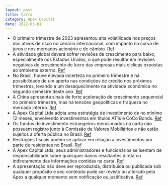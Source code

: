 ```yaml
---
layout: post
title: Carta
category: Apex Capital
date: 2022-03-01
---
```


- O primeiro trimestre de 2023 apresentou alta volatilidade nos preços dos ativos de risco no cenário internacional, com impacto na curva de juros e nos mercados acionário e de câmbio.
<a href="#" onclick="search_on_pdf('CARTA TRIMESTRAL | 1T2023   www.apexcapital.com.br  PALAVRA DO GESTOR – PORTFÓLIO  MAIS RACION')">Ref</a>
- A atividade global deverá sofrer revisões de crescimento para baixo, especialmente nos Estados Unidos, o que pode resultar em revisões negativas de crescimento de lucro das empresas mais cíclicas expostas ao ambiente externo.
<a href="#" onclick="search_on_pdf('prêmio de risco de ações que se encontra elevado (bolsa está barata), e a queda do custo de capital ')">Ref</a>
- No Brasil, houve elevada incerteza no primeiro trimestre e há possibilidade de um aperto nas condições de crédito nos próximos trimestres, levando a um desaquecimento na atividade econômica no segundo semestre deste ano.
<a href="#" onclick="search_on_pdf('produzir um aperto nas condições de crédito nos próximos trimestres. Isso deve contribuir, por sua v')">Ref</a>
- A China apresenta sinais de forte aceleração de crescimento sequencial no primeiro trimestre, mas há tensões geopolíticas e fraqueza no mercado interno.
<a href="#" onclick="search_on_pdf('longo período de disrupções causadas pelo vírus. Assim, considerando uma perspectiva de forte aceler')">Ref</a>
- A Apex Capital Ltda adota uma estratégia de investimento de no mínimo 12 meses, envolvendo investimentos em títulos AT1s e CoCo Bonds.
<a href="#" onclick="search_on_pdf('Apex Capital Ltda .  .  .')">Ref</a>
- Os fundos de investimento estrangeiros mencionados na carta não possuem registro junto à Comissão de Valores Mobiliários e não estão sujeitos a oferta pública no Brasil.
<a href="#" onclick="search_on_pdf('FUNDOS DE INVESTIMENTO SEJA EFETUADA CONSIDERANDO, NO MÍNIMO, 12 (DOZE) MESES. OS FUNDOS DE INVESTIM')">Ref</a>
- Restrições fiscais podem se aplicar em relação a investimentos por parte de residentes no Brasil.
<a href="#" onclick="search_on_pdf('CONSEQUENTEMENTE, NÃO ESTÃO SUJEITOS A OFERTA PÚBLICA NO BRASIL. ADICIONALMENTE, RESTRIÇÕES DE NATUR')">Ref</a>
- A Apex Capital Ltda, seus administradores e funcionários se isentam de responsabilidade sobre quaisquer danos resultantes direta ou indiretamente das informações contidas na carta.
<a href="#" onclick="search_on_pdf('E FUNCIONÁRIOS ISENTAM-SE DE RESPONSABILIDADE SOBRE QUAISQUER DANOS RESULTANTES DIRETA OU INDIRETAME')">Ref</a>
- A apresentação não deve ser reproduzida, distribuída ou publicada sob qualquer propósito e seu conteúdo pode ser revisto ou alterado pela Apex a qualquer momento sem notificação ou justificativa.
<a href="#" onclick="search_on_pdf('QUALQUER PROPÓSITO E SEU CONTEÚDO PODE SER REVISTO OU ALTERADO PELA APEX A QUALQUER TEMPO INDEPENDEN')">Ref</a>

